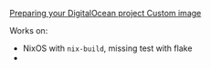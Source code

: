 

[Preparing your DigitalOcean project Custom image](https://justinas.org/nixos-in-the-cloud-step-by-step-part-1)

Works on:
- NixOS with `nix-build`, missing test with flake
- 